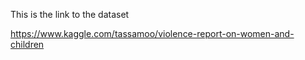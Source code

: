 This is the link to the dataset

https://www.kaggle.com/tassamoo/violence-report-on-women-and-children

